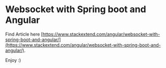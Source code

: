 # Websocket with Spring boot and Angular

Find Article here [https://www.stackextend.com/angular/websocket-with-spring-boot-and-angular/](https://www.stackextend.com/angular/websocket-with-spring-boot-and-angular/).

Enjoy :)

